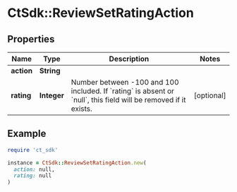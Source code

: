 # CtSdk::ReviewSetRatingAction

## Properties

| Name | Type | Description | Notes |
| ---- | ---- | ----------- | ----- |
| **action** | **String** |  |  |
| **rating** | **Integer** | Number between -100 and 100 included. If &#x60;rating&#x60; is absent or &#x60;null&#x60;, this field will be removed if it exists. | [optional] |

## Example

```ruby
require 'ct_sdk'

instance = CtSdk::ReviewSetRatingAction.new(
  action: null,
  rating: null
)
```

